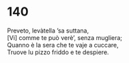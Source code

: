 # 140

Preveto, levàtella ’sa suttana,  
[Vi] comme te può verè’, senza mugliera;  
Quanno è la sera che te vaje a cuccare,  
Truove lu pizzo friddo e te despiere.
